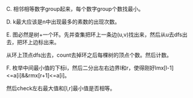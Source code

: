 C. 相邻相等数字group起来，每个数字group个数找最小。

D. k最大应该是n中出现最多的素数的出现次数。

E. 图必然是树+一个环。先并查集把环上一条边(u,v)找出来，然后从u去dfs出去，把环上边标出来。

   从环上顶点dfs出去，count去掉环之后每棵树的顶点个数。然后计数。
   
F. 枚举中间最小值的下标i，然后二分出左右边界l和r，使得刚好lmx[l-1]<=a[i]&&rmx[r+1]<=a[i]。

   然后check左右最大值和[l,r]最小值是否相等。
